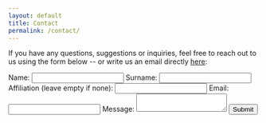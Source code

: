```yaml
---
layout: default
title: Contact
permalink: /contact/
---
```


If you have any questions, suggestions or inquiries, feel free to reach out to us using the form below -- or write us an email directly [here](mailto:chinacomx.erc@gmail.com):


<!-- modify this form HTML and place wherever you want your form -->
<form id="my-form" action="https://formspree.io/f/mleqyzyy" method="POST">
  <label>Name:</label>
  <input type="name" name="name" />
  <label>Surname:</label>
  <input type="surname" name="surname" />
  <label>Affiliation (leave empty if none):</label>
  <input type="affiliation" name="affiliation" />
  <label>Email:</label>
  <input type="email" name="email" />
  <label>Message:</label>
  <textarea name="message"></textarea>
  <button id="my-form-button">Submit</button>
  <p id="my-form-status"></p>
</form>

<!-- Place this script at the end of the body tag -->
<script>
  var form = document.getElementById("my-form");
  
  async function handleSubmit(event) {
    event.preventDefault();
    var status = document.getElementById("my-form-status");
    var data = new FormData(event.target);
    fetch(event.target.action, {
      method: form.method,
      body: data,
      headers: {
          'Accept': 'application/json'
      }
    }).then(response => {
      if (response.ok) {
        status.innerHTML = "Thanks for your submission!";
        form.reset()
      } else {
        response.json().then(data => {
          if (Object.hasOwn(data, 'errors')) {
            status.innerHTML = data["errors"].map(error => error["message"]).join(", ")
          } else {
            status.innerHTML = "Oops! There was a problem submitting your form"
          }
        })
      }
    }).catch(error => {
      status.innerHTML = "Oops! There was a problem submitting your form"
    });
  }
  form.addEventListener("submit", handleSubmit)
</script>